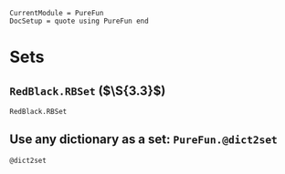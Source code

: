 ```@meta
CurrentModule = PureFun
DocSetup = quote using PureFun end
```

# Sets

## `RedBlack.RBSet` ($\S{3.3}$) 

```@docs
RedBlack.RBSet
```

## Use any dictionary as a set: `PureFun.@dict2set`

```@docs
@dict2set
```
